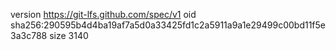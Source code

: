 version https://git-lfs.github.com/spec/v1
oid sha256:290595b4d4ba19af7a5d0a33425fd1c2a5911a9a1e29499c00bd11f5e3a3c788
size 3140
